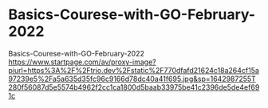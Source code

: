 # Basics-Courese-with-GO-February-2022
Basics-Courese-with-GO-February-2022
https://www.startpage.com/av/proxy-image?piurl=https%3A%2F%2Ftrio.dev%2Fstatic%2F770dfafd21624c18a264cf15a97239e5%2Fa5a635d35fc96c9166d78dc40a41f695.jpg&sp=1642987255T280f56087d5e5574b4962f2cc1ca1800d5baab33975be41c2396de5de4ef691c
